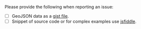 Please provide the following when reporting an issue:

- [ ] GeoJSON data as a [gist file](https://gist.github.com/).
- [ ] Snippet of source code or for complex examples use [jsfiddle](https://jsfiddle.net/).

